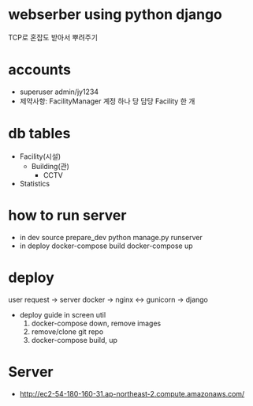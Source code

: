 # webserber using python django
TCP로 혼잡도 받아서 뿌려주기

# accounts
- superuser
    admin/jy1234
- 제약사항: FacilityManager 계정 하나 당 담당 Facility 한 개

# db tables
- Facility(시설)
  - Building(관)
    - CCTV
- Statistics

# how to run server
- in dev
    source prepare_dev
    python manage.py runserver
- in deploy
    docker-compose build
    docker-compose up

# deploy
user request -> server docker -> nginx <-> gunicorn -> django
- deploy guide
  in screen util
  1. docker-compose down, remove images
  2. remove/clone git repo
  3. docker-compose build, up

# Server
- http://ec2-54-180-160-31.ap-northeast-2.compute.amazonaws.com/
